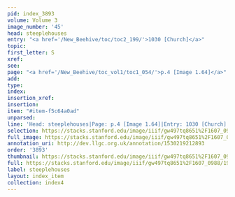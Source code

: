 ```yaml
---
pid: index_3893
volume: Volume 3
image_number: '45'
head: steeplehouses
entry: "<a href='/New_Beehive/toc/toc2_199/'>1030 [Church]</a>"
topic: 
first_letter: S
xref: 
see: 
page: "<a href='/New_Beehive/toc_vol1/toc1_054/'>p.4 [Image 1.64]</a>"
add: 
type: 
index: 
insertion_xref: 
insertion: 
item: "#item-f5c64a0ad"
unparsed: 
line: 'Head: steeplehouses|Page: p.4 [Image 1.64]|Entry: 1030 [Church]|#item-f5c64a0ad'
selection: https://stacks.stanford.edu/image/iiif/gw497tq8651%2F1607_0988/192,1395,698,84/full/0/default.jpg
full_image: https://stacks.stanford.edu/image/iiif/gw497tq8651%2F1607_0988/full/full/0/default.jpg
annotation_uri: http://dev.llgc.org.uk/annotation/1530219212893
order: '3893'
thumbnail: https://stacks.stanford.edu/image/iiif/gw497tq8651%2F1607_0988/192,1395,698,84/150,/0/default.jpg
full: https://stacks.stanford.edu/image/iiif/gw497tq8651%2F1607_0988/192,1395,698,84/full/0/default.jpg
label: steeplehouses
layout: index_item
collection: index4
---
```

